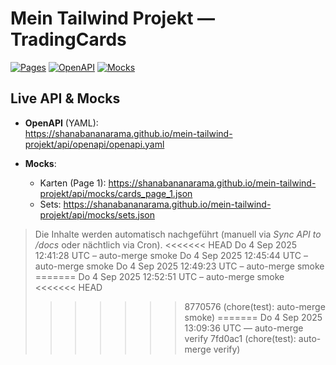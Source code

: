 # Mein Tailwind Projekt — TradingCards

[![Pages](https://img.shields.io/badge/GitHub%20Pages-live-brightgreen)](https://shanabananarama.github.io/mein-tailwind-projekt/)
[![OpenAPI](https://img.shields.io/badge/OpenAPI-YAML-blue)](https://shanabananarama.github.io/mein-tailwind-projekt/api/openapi/openapi.yaml)
[![Mocks](https://img.shields.io/badge/Mocks-JSON-orange)](https://shanabananarama.github.io/mein-tailwind-projekt/api/mocks/)

## Live API & Mocks

- **OpenAPI** (YAML):  
  https://shanabananarama.github.io/mein-tailwind-projekt/api/openapi/openapi.yaml

- **Mocks**:  
  - Karten (Page 1): https://shanabananarama.github.io/mein-tailwind-projekt/api/mocks/cards_page_1.json  
  - Sets: https://shanabananarama.github.io/mein-tailwind-projekt/api/mocks/sets.json

> Die Inhalte werden automatisch nachgeführt (manuell via *Sync API to /docs* oder nächtlich via Cron).
<<<<<<< HEAD
Do  4 Sep 2025 12:41:28 UTC – auto-merge smoke
Do  4 Sep 2025 12:45:44 UTC – auto-merge smoke
Do  4 Sep 2025 12:49:23 UTC – auto-merge smoke
=======
Do  4 Sep 2025 12:52:51 UTC – auto-merge smoke
<<<<<<< HEAD
>>>>>>> 8770576 (chore(test): auto-merge smoke)
=======
Do  4 Sep 2025 13:09:36 UTC — auto-merge verify
>>>>>>> 7fd0ac1 (chore(test): auto-merge verify)
